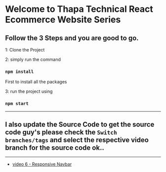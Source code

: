 # Welcome to Thapa Technical React Ecommerce Website Series

## Follow the 3 Steps and you are good to go. 

1: Clone the Project 

2: simply run the command 
   ### `npm install` 
   First to install all the packages
   
3: run the project using 
   ### `npm start`
   
   ------------ 
   
##   I also update the Source Code to get the source code guy's please check the `Switch branches/tags` and select the respective video branch for the source code ok..  

------------ 


- [video 6 - Responsive Navbar](https://github.com/thapatechnical/thapareactecom/tree/react_ecom_navbar_v6) 

